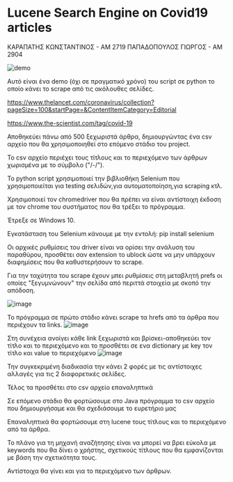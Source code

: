 # Lucene Search Engine on Covid19 articles
ΚΑΡΑΠΑΤΗΣ ΚΩΝΣΤΑΝΤΙΝΟΣ - ΑΜ 2719
ΠΑΠΑΔΟΠΟΥΛΟΣ ΓΙΩΡΓΟΣ - ΑΜ 2904

![demo](https://github.com/KonKar96/Lucene-Search-Engine-on-Covid19-articles-/blob/main/ezgif.com-gif-maker.gif)

Αυτό είναι ένα demo (όχι σε πραγματικό χρόνο) του script σε python το οποίο κάνει το scrape από τις ακόλουθες σελίδες.

https://www.thelancet.com/coronavirus/collection?pageSize=100&startPage=&ContentItemCategory=Editorial

https://www.the-scientist.com/tag/covid-19

Αποθηκεύει πάνω από 500 ξεχωριστά άρθρα, δημιουργώντας ένα csv αρχείο που θα χρησιμοποιηθεί στο επόμενο στάδιο του project.

Το csv αρχείο περιέχει τους τίτλους και το περιεχόμενο των άρθρων χωρισμένα με το σύμβολο ("/-/").

Το python script χρησιμοποιεί την βιβλιοθήκη Selenium που χρησιμοποιείται για testing σελιδών,για αυτοματοποίηση,για scraping κτλ.

Χρησιμοποιεί τον chromedriver που θα πρέπει να είναι αντίστοιχη έκδοση με τον chrome του συστήματος που θα τρέξει το πρόγραμμα.

Έτρεξε σε Windows 10.

Εγκατάσταση του Selenium κάνουμε με την εντολή: pip install selenium

Οι αρχικές ρυθμίσεις του driver είναι να ορίσει την ανάλυση του παραθύρου, προσθέτει σαν extension το ublock ώστε να μην υπάρχουν διαφημίσεις που θα καθυστερήσουν το scrape.

Για την ταχύτητα του scrape έχουν μπει ρυθμίσεις στη μεταβλητή prefs οι οποίες "ξεγυμνώνουν" την σελίδα από περιττά στοιχεία με σκοπό την απόδοση.

![image](https://user-images.githubusercontent.com/25888398/115105946-90d28e80-9f6a-11eb-9d97-3eb6fd4d5bec.png)

Το πρόγραμμα σε πρώτο στάδιο κάνει scrape τα hrefs από τα άρθρα που περιέχουν τα links.
![image](https://user-images.githubusercontent.com/25888398/115105965-a5af2200-9f6a-11eb-91d3-6a1516020b23.png)

Στη συνέχεια ανοίγει κάθε link ξεχωριστά και βρίσκει-αποθηκεύει τον τίτλο και το περιεχόμενο και το προσθέτει σε ενα dictionary με key τον τίτλο και value το περιεχόμενο
![image](https://user-images.githubusercontent.com/25888398/115105971-aba50300-9f6a-11eb-9c4c-e6a18ac91e24.png)

Την συγκεκριμένη διαδικασία την κάνει 2 φορές με τις αντίστοιχες αλλαγές για τις 2 διαφορετικές σελίδες.

Τέλος τα προσθέτει στο csv αρχείο επαναληπτικά

Σε επόμενο στάδιο θα φορτώσουμε στο Java πρόγραμμα το csv αρχείο που δημιουργήσαμε και θα σχεδιάσουμε το ευρετήριο μας

Επαναληπτικά θα φορτώσουμε στη lucene τους τίτλους και το περιεχόμενο από τα άρθρα.

Το πλάνο για τη μηχανή αναζήτησης είναι να μπορεί να βρει εύκολα με keywords που θα δίνει ο χρήστης, σχετικούς τίτλους που θα εμφανίζονται με βάση την σχετικότητα τους.

Αντίστοιχα θα γίνει και για το περιεχόμενο των άρθρων.

